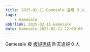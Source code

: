 ```yaml
---
title: 2025-02-11-Gamesale 違規 0 人
tags:
    - Gamesale
abbrlink: 2025-02-11-Gamesale
date: Gamesale-2025-02-11 12:00:00
---
```

Gamesale 板 [板規連結](https://www.ptt.cc/bbs/Gossiping/M.1637425085.A.07D.html)
昨天違規 0 人
